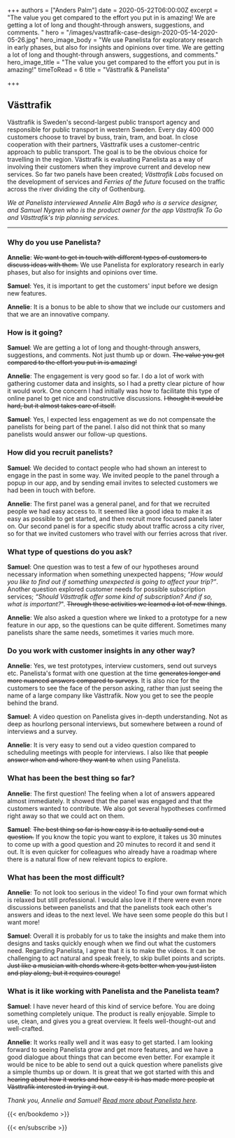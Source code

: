 +++
authors = ["Anders Palm"]
date = 2020-05-22T06:00:00Z
excerpt = "The value you get compared to the effort you put in is amazing! We are getting a lot of long and thought-through answers, suggestions, and comments. "
hero = "/images/vasttrafik-case-design-2020-05-14-2020-05-26.jpg"
hero_image_body = "We use Panelista for exploratory research in early phases, but also for insights and opinions over time. We are getting a lot of long and thought-through answers, suggestions, and comments."
hero_image_title = "The value you get compared to the effort you put in is amazing!"
timeToRead = 6
title = "Västtrafik & Panelista"

+++
## Västtrafik

Västtrafik is Sweden's second-largest public transport agency and responsible for public transport in western Sweden. Every day 400 000 customers choose to travel by buss, train, tram, and boat. In close cooperation with their partners, Västtrafik uses a customer-centric approach to public transport. The goal is to be the obvious choice for travelling in the region. Västtrafik is evaluating Panelista as a way of involving their customers when they improve current and develop new services. So far two panels have been created; _Västtrafik Labs_ focused on the development of services and _Ferries of the future_ focused on the traffic across the river dividing the city of Gothenburg.

_We at Panelista interviewed Annelie Alm Bagå who is a service designer, and Samuel Nygren who is the product owner for the app Västtrafik To Go and Västtrafik's trip planning services._

***

### Why do you use Panelista?

**Annelie**: ~~We want to get in touch with different types of customers to discuss ideas with them.~~ We use Panelista for exploratory research in early phases, but also for insights and opinions over time.

**Samuel**: Yes, it is important to get the customers' input before we design new features.

**Annelie**: It is a bonus to be able to show that we include our customers and that we are an innovative company.

### How is it going?

**Samuel**: We are getting a lot of long and thought-through answers, suggestions, and comments. Not just thumb up or down. ~~The value you get compared to the effort you put in is amazing!~~

**Annelie**: The engagement is very good so far. I do a lot of work with gathering customer data and insights, so I had a pretty clear picture of how it would work. One concern I had initially was how to facilitate this type of online panel to get nice and constructive discussions. ~~I thought it would be hard, but it almost takes care of itself.~~

**Samuel**: Yes, I expected less engagement as we do not compensate the panelists for being part of the panel. I also did not think that so many panelists would answer our follow-up questions.

### How did you recruit panelists?

**Samuel**: We decided to contact people who had shown an interest to engage in the past in some way. We invited people to the panel through a popup in our app, and by sending email invites to selected customers we had been in touch with before.

**Annelie**: The first panel was a general panel, and for that we recruited people we had easy access to. It seemed like a good idea to make it as easy as possible to get started, and then recruit more focused panels later on. Our second panel is for a specific study about traffic across a city river, so for that we invited customers who travel with our ferries across that river.

### What type of questions do you ask?

**Samuel**: One question was to test a few of our hypotheses around necessary information when something unexpected happens; _“How would you like to find out if something unexpected is going to affect your trip?”_. Another question explored customer needs for possible subscription services; _“Should Västtrafik offer some kind of subscription? And if so, what is important?_". ~~Through these activities we learned a lot of new things~~.

**Annelie**: We also asked a question where we linked to a prototype for a new feature in our app, so the questions can be quite different. Sometimes many panelists share the same needs, sometimes it varies much more.

### Do you work with customer insights in any other way?

**Annelie**: Yes, we test prototypes, interview customers, send out surveys etc. Panelista's format with one question at the time ~~generates longer and more nuanced answers compared to surveys~~. It is also nice for the customers to see the face of the person asking, rather than just seeing the name of a large company like Västtrafik. Now you get to see the people behind the brand.

**Samuel**: A video question on Panelista gives in-depth understanding. Not as deep as hourlong personal interviews, but somewhere between a round of interviews and a survey.

**Annelie**: It is very easy to send out a video question compared to scheduling meetings with people for interviews. I also like that ~~people answer when and where they want to~~ when using Panelista.

### What has been the best thing so far?

**Annelie**: The first question! The feeling when a lot of answers appeared almost immediately. It showed that the panel was engaged and that the customers wanted to contribute. We also got several hypotheses confirmed right away so that we could act on them.

**Samuel**: ~~The best thing so far is how easy it is to actually send out a question.~~ If you know the topic you want to explore, it takes us 30 minutes to come up with a good question and 20 minutes to record it and send it out. It is even quicker for colleagues who already have a roadmap where there is a natural flow of new relevant topics to explore.

### What has been the most difficult?

**Annelie**: To not look too serious in the video! To find your own format which is relaxed but still professional. I would also love it if there were even more discussions between panelists and that the panelists took each other's answers and ideas to the next level. We have seen some people do this but I want more!

**Samuel**: Overall it is probably for us to take the insights and make them into designs and tasks quickly enough when we find out what the customers need. Regarding Panelista, I agree that it is to make the videos. It can be challenging to act natural and speak freely, to skip bullet points and scripts. ~~Just like a musician with chords where it gets better when you just listen and play along, but it requires courage!~~

### What is it like working with Panelista and the Panelista team?

**Samuel**: I have never heard of this kind of service before. You are doing something completely unique. The product is really enjoyable. Simple to use, clean, and gives you a great overview. It feels well-thought-out and well-crafted.

**Annelie**: It works really well and it was easy to get started. I am looking forward to seeing Panelista grow and get more features, and we have a good dialogue about things that can become even better. For example it would be nice to be able to send out a quick question where panelists give a simple thumbs up or down. It is great that we got started with this and ~~hearing about how it works and how easy it is has made more people at Västtrafik interested in trying it out~~.

_Thank you, Annelie and Samuel!_ [_Read more about Panelista here_](https://panelista.com "Panelista").

{{< en/bookdemo >}}

{{< en/subscribe >}}